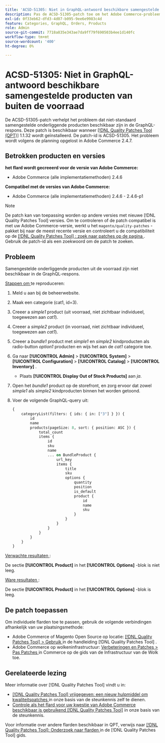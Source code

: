 ```yaml
---
title: 'ACSD-51305: Niet in GraphQL-antwoord beschikbare samengestelde producten van buiten de voorraad'
description: Pas de ACSD-51305-patch toe om het Adobe Commerce-probleem op te lossen wanneer samengestelde producten uit de voorraad niet beschikbaar zijn in de GraphQL-respons.
exl-id: 0f33eb62-dfd3-4d07-b095-9ee6e9983c4d
feature: Categories, GraphQL, Orders, Products
role: Admin
source-git-commit: 7718a835e343ae7da9ff79f690503b4ee1d140fc
workflow-type: tm+mt
source-wordcount: '400'
ht-degree: 0%

---
```


# ACSD-51305: Niet in GraphQL-antwoord beschikbare samengestelde producten van buiten de voorraad

De ACSD-51305-patch verhelpt het probleem dat niet-standaard samengestelde onderliggende producten beschikbaar zijn in de GraphQL-respons. Deze patch is beschikbaar wanneer [[!DNL Quality Patches Tool (QPT)]](/help/announcements/adobe-commerce-announcements/magento-quality-patches-released-new-tool-to-self-serve-quality-patches.md) 1.1.32 wordt geïnstalleerd. De patch-id is ACSD-51305. Het probleem wordt volgens de planning opgelost in Adobe Commerce 2.4.7.

## Betrokken producten en versies

**het flard wordt gecreeerd voor de versie van Adobe Commerce:**

* Adobe Commerce (alle implementatiemethoden) 2.4.6

**Compatibel met de versies van Adobe Commerce:**

* Adobe Commerce (alle implementatiemethoden) 2.4.6 - 2.4.6-p1

>[!NOTE]
>
>De patch kan van toepassing worden op andere versies met nieuwe [!DNL Quality Patches Tool] versies. Om te controleren of de patch compatibel is met uw Adobe Commerce-versie, werkt u het `magento/quality-patches` -pakket bij naar de meest recente versie en controleert u de compatibiliteit op de [[!DNL Quality Patches Tool] : zoek naar patches op de pagina ](https://experienceleague.adobe.com/tools/commerce-quality-patches/index.html) . Gebruik de patch-id als een zoekwoord om de patch te zoeken.

## Probleem

Samengestelde onderliggende producten uit de voorraad zijn niet beschikbaar in de GraphQL-respons.

<u> Stappen om </u> te reproduceren:

1. Meld u aan bij de beheerwebsite.
1. Maak een categorie (cat1, id=3).
1. Creeer a *simple1* product (uit voorraad, niet zichtbaar individueel, toegewezen aan *cat1*).
1. Creeer a *simple2* product (in voorraad, niet zichtbaar individueel, toegewezen aan *cat1*).
1. Creeer a *bundle1* product met *simple1* en *simple2* kindproducten als radio-button *option1* producten en wijs het aan de *cat1* categorie toe.
1. Ga naar **[!UICONTROL Admin]** > **[!UICONTROL System]** > **[!UICONTROL Configuration]** > **[!UICONTROL Catalog]** > **[!UICONTROL Inventory]** .

   * Plaats **[!UICONTROL Display Out of Stock Products]** aan *ja*.

1. Open het *bundle1* product op de storefront, en zorg ervoor dat zowel *simple1* als *simple2* kindproducten binnen het worden getoond.
1. Voer de volgende GraphQL-query uit:

   ```GraphQL
   {
       categoryList(filters: { ids: { in: ["3"] } }) {
           id
           name
           products(pageSize: 8, sort: { position: ASC }) {
               total_count
               items {
                   id
                   sku
                   name
                   ... on BundleProduct {
                       url_key
                       items {
                           title
                           sku
                           options {
                               quantity
                               position
                               is_default
                               product {
                                   id
                                   name
                                   sku
                               }
                           }
                       }
                   }
               }
           }
       }
   }
   ```

<u> Verwachte resultaten </u>:

De sectie **[!UICONTROL Product]** in het **[!UICONTROL Options]** -blok is niet leeg.

<u> Ware resultaten </u>:

De sectie **[!UICONTROL Product]** in het **[!UICONTROL Options]** -blok is leeg.

## De patch toepassen

Om individuele flarden toe te passen, gebruik de volgende verbindingen afhankelijk van uw plaatsingsmethode:

* Adobe Commerce of Magento Open Source op locatie: [[!DNL Quality Patches Tool]  > Gebruik ](https://experienceleague.adobe.com/docs/commerce-operations/tools/quality-patches-tool/usage.html) in de handleiding [!DNL Quality Patches Tool] .
* Adobe Commerce op wolkeninfrastructuur: [ Verbeteringen en Patches > Pas Patches ](https://experienceleague.adobe.com/docs/commerce-cloud-service/user-guide/develop/upgrade/apply-patches.html) in Commerce op de gids van de Infrastructuur van de Wolk toe.

## Gerelateerde lezing

Meer informatie over [!DNL Quality Patches Tool] vindt u in:

* [[!DNL Quality Patches Tool]  vrijgegeven: een nieuw hulpmiddel om kwaliteitspatches ](/help/announcements/adobe-commerce-announcements/magento-quality-patches-released-new-tool-to-self-serve-quality-patches.md) in onze basis van de steunkennis zelf te dienen.
* [ Controle als het flard voor uw kwestie van Adobe Commerce beschikbaar is gebruikend  [!DNL Quality Patches Tool]](/help/support-tools/patches-available-in-qpt-tool/check-patch-for-magento-issue-with-magento-quality-patches.md) in onze basis van de steunkennis.

Voor informatie over andere flarden beschikbaar in QPT, verwijs naar [[!DNL Quality Patches Tool]: Onderzoek naar flarden ](https://experienceleague.adobe.com/tools/commerce-quality-patches/index.html) in de [!DNL Quality Patches Tool] gids.
